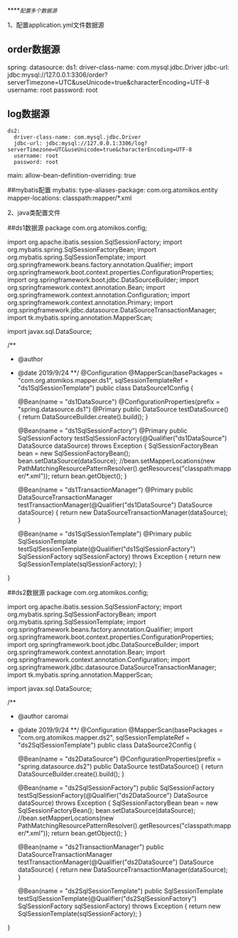 ****_`配置多个数据源`_

1、配置application.yml文件数据源


## order数据源
spring:
  datasource:
    ds1:
      driver-class-name: com.mysql.jdbc.Driver
      jdbc-url: jdbc:mysql://127.0.0.1:3306/order?serverTimezone=UTC&useUnicode=true&characterEncoding=UTF-8
      username: root
      password: root




## log数据源
    ds2:
      driver-class-name: com.mysql.jdbc.Driver
      jdbc-url: jdbc:mysql://127.0.0.1:3306/log?serverTimezone=UTC&useUnicode=true&characterEncoding=UTF-8
      username: root
      password: root
  main:
    allow-bean-definition-overriding: true


##mybatis配置
mybatis:
  type-aliases-package:  com.org.atomikos.entity
  mapper-locations: classpath:mapper/*.xml
  
  
  
  
2、java类配置文件

##ds1数据源
  package com.org.atomikos.config;
  
  import org.apache.ibatis.session.SqlSessionFactory;
  import org.mybatis.spring.SqlSessionFactoryBean;
  import org.mybatis.spring.SqlSessionTemplate;
  import org.springframework.beans.factory.annotation.Qualifier;
  import org.springframework.boot.context.properties.ConfigurationProperties;
  import org.springframework.boot.jdbc.DataSourceBuilder;
  import org.springframework.context.annotation.Bean;
  import org.springframework.context.annotation.Configuration;
  import org.springframework.context.annotation.Primary;
  import org.springframework.jdbc.datasource.DataSourceTransactionManager;
  import tk.mybatis.spring.annotation.MapperScan;
  
  import javax.sql.DataSource;
  
  /**
   * @author
   * @date 2019/9/24
   **/
  @Configuration
  @MapperScan(basePackages = "com.org.atomikos.mapper.ds1", sqlSessionTemplateRef  = "ds1SqlSessionTemplate")
  public class DataSource1Config {
  
      @Bean(name = "ds1DataSource")
      @ConfigurationProperties(prefix = "spring.datasource.ds1")
      @Primary
      public DataSource testDataSource() {
          return DataSourceBuilder.create().build();
      }
  
      @Bean(name = "ds1SqlSessionFactory")
      @Primary
      public SqlSessionFactory testSqlSessionFactory(@Qualifier("ds1DataSource") DataSource dataSource) throws Exception {
          SqlSessionFactoryBean bean = new SqlSessionFactoryBean();
          bean.setDataSource(dataSource);
          //bean.setMapperLocations(new PathMatchingResourcePatternResolver().getResources("classpath:mapper/*.xml"));
          return bean.getObject();
      }
  
      @Bean(name = "ds1TransactionManager")
      @Primary
      public DataSourceTransactionManager testTransactionManager(@Qualifier("ds1DataSource") DataSource dataSource) {
          return new DataSourceTransactionManager(dataSource);
      }
  
      @Bean(name = "ds1SqlSessionTemplate")
      @Primary
      public SqlSessionTemplate testSqlSessionTemplate(@Qualifier("ds1SqlSessionFactory") SqlSessionFactory sqlSessionFactory) throws Exception {
          return new SqlSessionTemplate(sqlSessionFactory);
      }
  
  
  }

  
  
##ds2数据源
package com.org.atomikos.config;

import org.apache.ibatis.session.SqlSessionFactory;
import org.mybatis.spring.SqlSessionFactoryBean;
import org.mybatis.spring.SqlSessionTemplate;
import org.springframework.beans.factory.annotation.Qualifier;
import org.springframework.boot.context.properties.ConfigurationProperties;
import org.springframework.boot.jdbc.DataSourceBuilder;
import org.springframework.context.annotation.Bean;
import org.springframework.context.annotation.Configuration;
import org.springframework.jdbc.datasource.DataSourceTransactionManager;
import tk.mybatis.spring.annotation.MapperScan;

import javax.sql.DataSource;

/**
 * @author caromai
 * @date 2019/9/24
 **/
@Configuration
@MapperScan(basePackages = "com.org.atomikos.mapper.ds2", sqlSessionTemplateRef  = "ds2SqlSessionTemplate")
public class DataSource2Config {

    @Bean(name = "ds2DataSource")
    @ConfigurationProperties(prefix = "spring.datasource.ds2")
    public DataSource testDataSource() {
        return DataSourceBuilder.create().build();
    }

    @Bean(name = "ds2SqlSessionFactory")
    public SqlSessionFactory testSqlSessionFactory(@Qualifier("ds2DataSource") DataSource dataSource) throws Exception {
        SqlSessionFactoryBean bean = new SqlSessionFactoryBean();
        bean.setDataSource(dataSource);
        //bean.setMapperLocations(new PathMatchingResourcePatternResolver().getResources("classpath:mapper/*.xml"));
        return bean.getObject();
    }

    @Bean(name = "ds2TransactionManager")
    public DataSourceTransactionManager testTransactionManager(@Qualifier("ds2DataSource") DataSource dataSource) {
        return new DataSourceTransactionManager(dataSource);
    }

    @Bean(name = "ds2SqlSessionTemplate")
    public SqlSessionTemplate testSqlSessionTemplate(@Qualifier("ds2SqlSessionFactory") SqlSessionFactory sqlSessionFactory) throws Exception {
        return new SqlSessionTemplate(sqlSessionFactory);
    }

}

  



